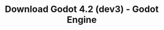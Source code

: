 ---
# Generated by /tools/generators/src/download_archive_generator !!! do not edit by hand !!!
title: 'Download Godot 4.2 (dev3) - Godot Engine'
type: 'download/archive'
name: '4.2'
flavor: 'dev3'
release_date: '2023-08-11T03:00:00-00:00'
release_notes: 'article/dev-snapshot-godot-4-2-dev-3/'
primaryPlatforms:
  - 'android.apk'
  - 'linux.64'
  - 'macos.universal'
  - 'windows.64'
  - 'web'
  - 'templates'
links:
  android.apk:
    name: 'android.apk'
    title: 'Android'
    caption: 'Universal APK (ARM64 + ARMv7 + x86_64 + x86)'
    tags:
      - 'APK download'
      - 'ARM64/v7'
      - 'x86 (64 & 32 bit)'
    hosts:
      github_builds:
        regular: 'https://github.com/godotengine/godot-builds/releases/download/4.2-dev3/Godot_v4.2-dev3_android_editor.apk'
        mono: '#'
      github:
        regular: 'https://github.com/godotengine/godot/releases/download/4.2-dev3/Godot_v4.2-dev3_android_editor.apk'
        mono: '#'
  linux.64:
    name: 'linux.64'
    title: 'Linux'
    caption: 'Standard (x86_64)'
    tags:
      - '64 bit'
    hosts:
      github_builds:
        regular: 'https://github.com/godotengine/godot-builds/releases/download/4.2-dev3/Godot_v4.2-dev3_linux.x86_64.zip'
        mono: 'https://github.com/godotengine/godot-builds/releases/download/4.2-dev3/Godot_v4.2-dev3_mono_linux_x86_64.zip'
      github:
        regular: 'https://github.com/godotengine/godot/releases/download/4.2-dev3/Godot_v4.2-dev3_linux.x86_64.zip'
        mono: 'https://github.com/godotengine/godot/releases/download/4.2-dev3/Godot_v4.2-dev3_mono_linux_x86_64.zip'
  macos.universal:
    name: 'macos.universal'
    title: 'macOS'
    caption: 'Universal (x86_64 + Apple Silicon)'
    tags:
      - 'Intel/Apple Silicon'
      - '64 bit'
    hosts:
      github_builds:
        regular: 'https://github.com/godotengine/godot-builds/releases/download/4.2-dev3/Godot_v4.2-dev3_macos.universal.zip'
        mono: 'https://github.com/godotengine/godot-builds/releases/download/4.2-dev3/Godot_v4.2-dev3_mono_macos.universal.zip'
      github:
        regular: 'https://github.com/godotengine/godot/releases/download/4.2-dev3/Godot_v4.2-dev3_macos.universal.zip'
        mono: 'https://github.com/godotengine/godot/releases/download/4.2-dev3/Godot_v4.2-dev3_mono_macos.universal.zip'
  windows.64:
    name: 'windows.64'
    title: 'Windows'
    caption: 'Standard (x86_64)'
    tags:
      - '64 bit'
    hosts:
      github_builds:
        regular: 'https://github.com/godotengine/godot-builds/releases/download/4.2-dev3/Godot_v4.2-dev3_win64.exe.zip'
        mono: 'https://github.com/godotengine/godot-builds/releases/download/4.2-dev3/Godot_v4.2-dev3_mono_win64.zip'
      github:
        regular: 'https://github.com/godotengine/godot/releases/download/4.2-dev3/Godot_v4.2-dev3_win64.exe.zip'
        mono: 'https://github.com/godotengine/godot/releases/download/4.2-dev3/Godot_v4.2-dev3_mono_win64.zip'
  web:
    name: 'web'
    title: 'Web editor'
    caption: ''
    tags:
      - 'Self-hosted'
      - 'Cross-platform'
    hosts:
      github_builds:
        regular: 'https://github.com/godotengine/godot-builds/releases/download/4.2-dev3/Godot_v4.2-dev3_web_editor.zip'
        mono: '#'
      github:
        regular: 'https://github.com/godotengine/godot/releases/download/4.2-dev3/Godot_v4.2-dev3_web_editor.zip'
        mono: '#'
  linux.arm64:
    name: 'linux.arm64'
    title: 'Linux'
    caption: 'Standard (ARM64)'
    tags:
      - 'ARM64'
      - '64 bit'
    hosts:
      github_builds:
        regular: 'https://github.com/godotengine/godot-builds/releases/download/4.2-dev3/Godot_v4.2-dev3_linux.arm64.zip'
        mono: 'https://github.com/godotengine/godot-builds/releases/download/4.2-dev3/Godot_v4.2-dev3_mono_linux_arm64.zip'
      github:
        regular: 'https://github.com/godotengine/godot/releases/download/4.2-dev3/Godot_v4.2-dev3_linux.arm64.zip'
        mono: 'https://github.com/godotengine/godot/releases/download/4.2-dev3/Godot_v4.2-dev3_mono_linux_arm64.zip'
  linux.32:
    name: 'linux.32'
    title: 'Linux'
    caption: 'Standard (x86)'
    tags:
      - '32 bit'
    hosts:
      github_builds:
        regular: 'https://github.com/godotengine/godot-builds/releases/download/4.2-dev3/Godot_v4.2-dev3_linux.x86_32.zip'
        mono: 'https://github.com/godotengine/godot-builds/releases/download/4.2-dev3/Godot_v4.2-dev3_mono_linux_x86_32.zip'
      github:
        regular: 'https://github.com/godotengine/godot/releases/download/4.2-dev3/Godot_v4.2-dev3_linux.x86_32.zip'
        mono: 'https://github.com/godotengine/godot/releases/download/4.2-dev3/Godot_v4.2-dev3_mono_linux_x86_32.zip'
  linux.arm32:
    name: 'linux.arm32'
    title: 'Linux'
    caption: 'Standard (ARM32)'
    tags:
      - 'ARM32'
      - '32 bit'
    hosts:
      github_builds:
        regular: 'https://github.com/godotengine/godot-builds/releases/download/4.2-dev3/Godot_v4.2-dev3_linux.arm32.zip'
        mono: 'https://github.com/godotengine/godot-builds/releases/download/4.2-dev3/Godot_v4.2-dev3_mono_linux_arm32.zip'
      github:
        regular: 'https://github.com/godotengine/godot/releases/download/4.2-dev3/Godot_v4.2-dev3_linux.arm32.zip'
        mono: 'https://github.com/godotengine/godot/releases/download/4.2-dev3/Godot_v4.2-dev3_mono_linux_arm32.zip'
  windows.32:
    name: 'windows.32'
    title: 'Windows'
    caption: 'Standard (x86)'
    tags:
      - '32 bit'
    hosts:
      github_builds:
        regular: 'https://github.com/godotengine/godot-builds/releases/download/4.2-dev3/Godot_v4.2-dev3_win32.exe.zip'
        mono: 'https://github.com/godotengine/godot-builds/releases/download/4.2-dev3/Godot_v4.2-dev3_mono_win32.zip'
      github:
        regular: 'https://github.com/godotengine/godot/releases/download/4.2-dev3/Godot_v4.2-dev3_win32.exe.zip'
        mono: 'https://github.com/godotengine/godot/releases/download/4.2-dev3/Godot_v4.2-dev3_mono_win32.zip'
  aar_library:
    name: 'aar_library'
    title: 'AAR library'
    caption: ''
    tags:
      - 'Android plugins'
      - 'Java'
      - 'Kotlin'
    hosts:
      github_builds:
        regular: 'https://github.com/godotengine/godot-builds/releases/download/4.2-dev3/godot-lib.4.2.dev3.template_release.aar'
        mono: '#'
      github:
        regular: 'https://github.com/godotengine/godot/releases/download/4.2-dev3/godot-lib.4.2.dev3.template_release.aar'
        mono: '#'
  templates:
    name: 'templates'
    title: 'Export templates'
    caption: ''
    tags:
      - 'Used to export your games to all supported platforms'
    hosts:
      github_builds:
        regular: 'https://github.com/godotengine/godot-builds/releases/download/4.2-dev3/Godot_v4.2-dev3_export_templates.tpz'
        mono: 'https://github.com/godotengine/godot-builds/releases/download/4.2-dev3/Godot_v4.2-dev3_mono_export_templates.tpz'
      github:
        regular: 'https://github.com/godotengine/godot/releases/download/4.2-dev3/Godot_v4.2-dev3_export_templates.tpz'
        mono: 'https://github.com/godotengine/godot/releases/download/4.2-dev3/Godot_v4.2-dev3_mono_export_templates.tpz'
---